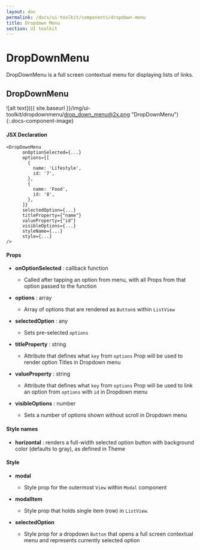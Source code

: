 ```yaml
---
layout: doc
permalink: /docs/ui-toolkit/components/dropdown-menu
title: Dropdown Menu
section: UI toolkit
---
```


# DropDownMenu

DropDownMenu is a full screen contextual menu for displaying lists of links. 

## DropDownMenu
![alt text]({{ site.baseurl }}/img/ui-toolkit/dropdownmenu/drop_down_menu@2x.png "DropDownMenu"){:.docs-component-image}


#### JSX Declaration
```JSX
<DropDownMenu
      onOptionSelected={...}
      options={[
        {
          name: 'Lifestyle',
          id: '7',
        },
        {
          name: 'Food',
          id: '8',
        },
      ]}
      selectedOption={...}
      titleProperty={"name"}
      valueProperty={"id"}
      visibleOptions={...}
      styleName={...}
      style={...}
/>
```

#### Props
 
* **onOptionSelected** : callback function  
  - Called after tapping an option from menu, with all Props from that option passed to the function

* **options** : array  
  - Array of options that are rendered as `Button`s within `ListView`

* **selectedOption** : any 
  - Sets pre-selected `options`

* **titleProperty** : string
  - Attribute that defines what `key` from `options` Prop will be used to render option Titles in Dropdown menu

* **valueProperty** : string
  - Attribute that defines what `key` from `options` Prop will be used to link an option from `options` with `id` in Dropdown menu

* **visibleOptions** : number
  - Sets a number of options shown without scroll in Dropdown menu

#### Style names

* **horizontal** : renders a full-width selected option button with background color (defaults to gray), as defined in Theme

#### Style

* **modal**
  - Style prop for the outermost `View` within `Modal` component

* **modalItem**
  - Style prop that holds single item (row) in `ListView`.
 
* **selectedOption**
  - Style prop for a dropdown `Button` that opens a full screen contextual menu and represents currently selected option

